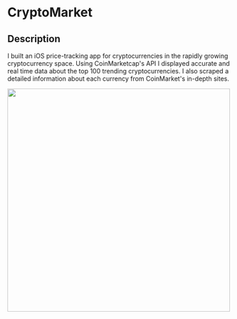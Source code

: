 #  CryptoMarket
## Description
I built an iOS price-tracking app for cryptocurrencies in the rapidly growing cryptocurrency space. Using CoinMarketcap's API I displayed accurate and real time data about the top 100 trending cryptocurrencies. I also scraped a detailed information about each currency from CoinMarket's in-depth sites.

<!-- ![alt text](cryptomarketdemo.gif =250x250) -->
<img src="cryptomarketdemo.gif" height="500"/>
